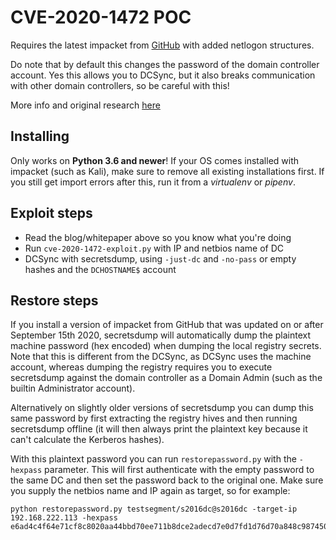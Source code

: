 # CVE-2020-1472 POC
Requires the latest impacket from [GitHub](https://github.com/SecureAuthCorp/impacket) with added netlogon structures. 

Do note that by default this changes the password of the domain controller account. Yes this allows you to DCSync, but it also breaks communication with other domain controllers, so be careful with this!

More info and original research [here](https://www.secura.com/blog/zero-logon)

## Installing
Only works on **Python 3.6 and newer**! If your OS comes installed with impacket (such as Kali), make sure to remove all existing installations first. If you still get import errors after this, run it from a *virtualenv* or *pipenv*. 

## Exploit steps
- Read the blog/whitepaper above so you know what you're doing
- Run `cve-2020-1472-exploit.py` with IP and netbios name of DC
- DCSync with secretsdump, using `-just-dc` and `-no-pass` or empty hashes and the `DCHOSTNAME$` account

## Restore steps
If you install a version of impacket from GitHub that was updated on or after September 15th 2020, secretsdump will automatically dump the plaintext machine password (hex encoded) when dumping the local registry secrets. Note that this is different from the DCSync, as DCSync uses the machine account, whereas dumping the registry requires you to execute secretsdump against the domain controller as a Domain Admin (such as the builtin Administrator account).

Alternatively on slightly older versions of secretsdump you can dump this same password by first extracting the registry hives and then running secretsdump offline (it will then always print the plaintext key because it can't calculate the Kerberos hashes).

With this plaintext password you can run `restorepassword.py` with the `-hexpass` parameter. This will first authenticate with the empty password to the same DC and then set the password back to the original one. Make sure you supply the netbios name and IP again as target, so for example:

```
python restorepassword.py testsegment/s2016dc@s2016dc -target-ip 192.168.222.113 -hexpass e6ad4c4f64e71cf8c8020aa44bbd70ee711b8dce2adecd7e0d7fd1d76d70a848c987450c5be97b230bd144f3c3...etc
```
